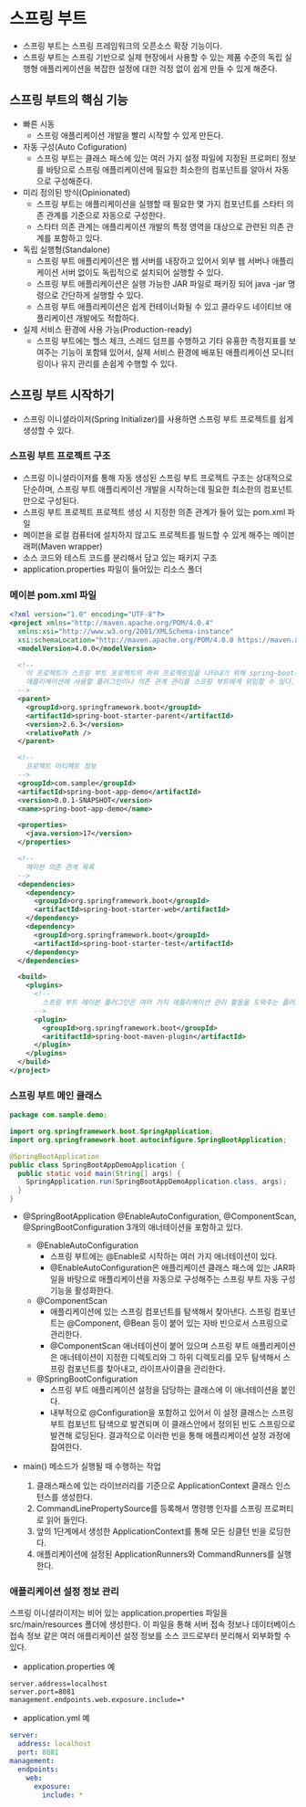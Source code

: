 # 스프링 부트
- 스프링 부트는 스프링 프레임워크의 오픈소스 확장 기능이다.
- 스프링 부트는 스프링 기반으로 실제 현장에서 사용할 수 있는 제품 수준의 독립 실행형 애플리케이션을 복잡한 설정에 대한 걱정 없이 쉽게 만들 수 있게 해준다.

## 스프링 부트의 핵심 기능
- 빠른 시동
  + 스프링 애플리케이션 개발을 빨리 시작할 수 있게 만든다.
- 자동 구성(Auto Cofiguration)
  + 스프링 부트는 클래스 패스에 있는 여러 가지 설정 파일에 지정된 프로퍼티 정보를 바탕으로 스프링 애플리케이션에 필요한 최소한의 컴포넌트를 알아서 자동으로 구성해준다.
- 미리 정의된 방식(Opinionated)
  + 스프링 부트는 애플리케이션을 실행할 때 필요한 몇 가지 컴포넌트를 스타터 의존 관계를 기준으로 자동으로 구성한다.
  + 스타터 의존 관계는 애플리케이션 개발의 특정 영역을 대상으로 관련된 의존 관계를 포함하고 있다.
- 독립 실행형(Standalone)
  + 스프링 부트 애플리케이션은 웹 서버를 내장하고 있어서 외부 웹 서버나 애플리케이션 서버 없이도 독립적으로 설치되어 실행할 수 있다.
  + 스프링 부트 애플리케이션은 실행 가능한 JAR 파일로 패키징 되어 java -jar 명령으로 간단하게 실행할 수 있다.
  + 스프링 부트 애플리케이션은 쉽게 컨테이너화될 수 있고 클라우드 네이티브 애플리케이션 개발에도 적합하다.
- 실제 서비스 환경에 사용 가능(Production-ready)
  + 스프링 부트에는 헬스 체크, 스레드 덤프를 수행하고 기타 유횽한 측정지표를 보여주는 기능이 포함돼 있어서, 실제 서비스 환경에 배포된 애플리케이션 모니터링이나 유지 관리를 손쉽게 수행할 수 있다.
 
## 스프링 부트 시작하기
- 스프링 이니셜라이저(Spring Initializer)를 사용하면 스프링 부트 프로젝트를 쉽게 생성할 수 있다.

### 스프링 부트 프로젝트 구조
- 스프링 이니셜라이저를 통해 자동 생성된 스프링 부트 프로젝트 구조는 상대적으로 단순하며, 스프링 부트 애플리케이션 개발을 시작하는데 필요한 최소한의 컴포넌트 만으로 구성된다.
- 스프링 부트 프로젝트 프로젝트 생성 시 지정한 의존 관계가 들어 있는 pom.xml 파일
- 메이븐을 로컬 컴퓨터에 설치하지 않고도 프로젝트를 빌드할 수 있게 해주는 메이븐 래퍼(Maven wrapper)
- 소스 코드와 테스트 코드를 분리해서 담고 있는 패키지 구조
- application.properties 파일이 들어있는 리소스 폴더

### 메이븐 pom.xml 파일
```xml
<?xml version="1.0" encoding="UTF-8"?>
<project xmlns="http://maven.apache.org/POM/4.0.4"
  xmlns:xsi="http://www.w3.org/2001/XMLSchema-instance"
  xsi:schemaLocation="http://maven.apache.org/POM/4.0.0 https://maven.apache.org/xsd/maven-4.0.0.xsd">
  <modelVersion>4.0.0</modelVersion>

  <!--
    이 프로젝트가 스프링 부트 프로젝트의 하위 프로젝트임을 나타내기 위해 spring-boot-starter-parent를 지정한다.
    애플리케이션에 사용할 플러그인이나 의존 관계 관리를 스프링 부트에게 위임할 수 있다.
  -->
  <parent>
    <groupId>org.springframework.boot</groupId>
    <artifactId>spring-boot-starter-parent</artifactId>
    <version>2.6.3</version>
    <relativePath />
  </parent>

  <!--
    프로젝트 아티팩트 정보
  -->
  <groupId>com.sample</groupId>
  <artifactId>spring-boot-app-demo</artifactId>
  <version>0.0.1-SNAPSHOT</version>
  <name>spring-boot-app-demo</name>

  <properties>
    <java.version>17</version>
  </properties>

  <!--
    메이븐 의존 관계 목록
  -->
  <dependencies>
    <dependency>
      <groupId>org.springframework.boot</groupId>
      <artifactId>spring-boot-starter-web</artifactId>
    </dependency>
    <dependency>
      <groupId>org.springframework.boot</groupId>
      <artifactId>spring-boot-starter-test</artifactId>
    </dependency>
  </dependencies>

  <build>
    <plugins>
      <!--
        스프링 부트 메이븐 플러그인은 여러 가지 애플리케이션 관리 활동을 도와주는 플러그인이다.
      -->
      <plugin>
        <groupId>org.springframework.boot</groupId>
        <aritifactId>spring-boot-maven-plugin</artifactId>
      </plugin>
    </plugins>
  </build>
</project>
```

### 스프링 부트 메인 클래스
```java
package com.sample.demo;

import org.springframework.boot.SpringApplication;
import org.springframework.boot.autocinfigure.SpringBootApplication;

@SpringBootApplication
public class SpringBootAppDemoApplication {
  public static void main(String[] args) {
    SpringApplication.run(SpringBootAppDemoApplication.class, args);
  }
}
```

- @SpringBootApplication
@EnableAutoConfiguration, @ComponentScan, @SpringBootConfiguration  3개의 애너테이션을 포함하고 있다.

  + @EnableAutoConfiguration
     * 스프링 부트에는 @Enable로 시작하는 여러 가지 애너테이션이 있다.
     * @EnableAutoConfiguration은 애플리케이션 클래스 패스에 있는 JAR파일을 바탕으로 애플리케이션을 자동으로 구성해주는 스프링 부트 자동 구성 기능을 활성화한다.
  + @ComponentScan
    * 애플리케이션에 있는 스프링 컴포넌트를 탐색해서 찾아낸다. 스프링 컴포넌트는 @Component, @Bean 등이 붙어 있는 자바 빈으로서 스프링으로 관리한다.
    * @ComponentScan 애너테이션이 붙어 있으며 스프링 부트 애플리케이션은 애너테이션이 지정한 디렉토리와 그 하위 디렉토리를 모두 탐색해서 스프링 컴포넌트를 찾아내고, 라이프사이클을 관리한다.
  + @SpringBootConfiguration
    * 스프링 부트 애플리케이션 설정을 담당하는 클래스에 이 애너테이션을 붙인다.
    * 내부적으로 @Configuration을 포함하고 있어서 이 설정 클래스는 스프링 부트 컴포넌트 탐색으로 발견되며 이 클래스안에서 정의된 빈도 스프링으로 발견해 로딩된다. 결과적으로 이러한 빈을 통해 애플리케이션 설정 과정에 참여한다.
- main() 메소드가 실행될 때 수행하는 작업
  1. 클래스패스에 있는 라이브러리를 기준으로 ApplicationContext 클래스 인스턴스를 생성한다.
  2. CommandLinePropertySource를 등록해서 명령행 인자를 스프링 프로퍼티로 읽어 들인다.
  3. 앞의 1단계에서 생성한 ApplicationContext를 통해 모든 싱클턴 빈을 로딩한다.
  4. 애플리케이션에 설정된 ApplicationRunners와 CommandRunners를 실행한다.

### 애플리케이션 설정 정보 관리
스프링 이니셜라이저는 비어 있는 application.properties 파일을 src/main/resources 폴더에 생성한다. 이 파일을 통해 서버 접속 정보나 데이터베이스 접속 정보 같은 여러 애플리케이션 설정 정보를 소스 코드로부터 분리해서 외부화할 수 있다.

- application.properties 예
```properties
server.address=localhost
server.port=8081
management.endpoints.web.exposure.include=*
```

- application.yml 예
```yml
server:
  address: localhost
  port: 8081
management:
  endpoints:
    web:
      exposure:
        include: *
```


### 

